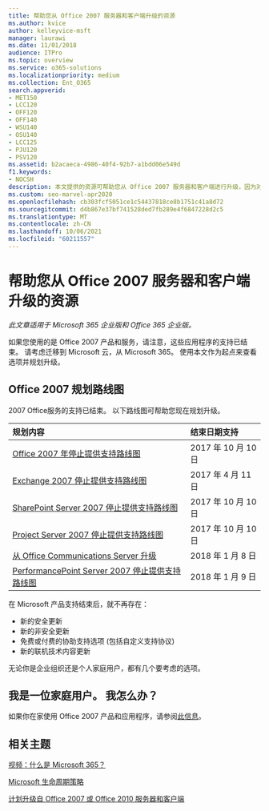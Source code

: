 ```yaml
---
title: 帮助您从 Office 2007 服务器和客户端升级的资源
ms.author: kvice
author: kelleyvice-msft
manager: laurawi
ms.date: 11/01/2018
audience: ITPro
ms.topic: overview
ms.service: o365-solutions
ms.localizationpriority: medium
ms.collection: Ent_O365
search.appverid:
- MET150
- LCC120
- OFF120
- OFF140
- WSU140
- OSU140
- LCC125
- PJU120
- PSV120
ms.assetid: b2acaeca-4986-40f4-92b7-a1bdd06e549d
f1.keywords:
- NOCSH
description: 本文提供的资源可帮助您从 Office 2007 服务器和客户端进行升级，因为对 Office 2007 的支持已结束。
ms.custom: seo-marvel-apr2020
ms.openlocfilehash: cb303fcf5051ce1c54437818ce8b1751c41a8d72
ms.sourcegitcommit: d4b867e37bf741528ded7fb289e4f6847228d2c5
ms.translationtype: MT
ms.contentlocale: zh-CN
ms.lasthandoff: 10/06/2021
ms.locfileid: "60211557"
---
```

# <a name="resources-to-help-you-upgrade-from-office-2007-servers-and-clients"></a>帮助您从 Office 2007 服务器和客户端升级的资源

*此文章适用于 Microsoft 365 企业版和 Office 365 企业版。* 

如果您使用的是 Office 2007 产品和服务，请注意，这些应用程序的支持已结束。 请考虑迁移到 Microsoft 云，从 Microsoft 365。 使用本文作为起点来查看选项并规划升级。
      
## <a name="office-2007-planning-roadmaps"></a>Office 2007 规划路线图
  
2007 Office服务的支持已结束。 以下路线图可帮助您现在规划升级。

|**规划内容**|**结束日期支持**|
|:-----|:-----|
|[Office 2007 年停止提供支持路线图](/DeployOffice/office-2007-end-support-roadmap) <br/> |2017 年 10 月 10 日  <br/> |
|[Exchange 2007 停止提供支持路线图](exchange-2007-end-of-support.md) <br/> |2017 年 4 月 11 日  <br/> |
|[SharePoint Server 2007 停止提供支持路线图](sharepoint-2007-end-of-support.md) <br/> |2017 年 10 月 10 日  <br/> |
|[Project Server 2007 停止提供支持路线图](project-server-2007-end-of-support.md) <br/> |2017 年 10 月 10 日  <br/> |
|[从 Office Communications Server 升级](/SkypeForBusiness/plan-your-deployment/upgrade) <br/> |2018 年 1 月 8 日  <br/> |
|[PerformancePoint Server 2007 停止提供支持路线图](pps-2007-end-of-support.md) <br/> |2018 年 1 月 9 日  <br/> |
   
在 Microsoft 产品支持结束后，就不再存在：
- 新的安全更新
- 新的非安全更新
- 免费或付费的协助支持选项 (包括自定义支持协议) 
- 新的联机技术内容更新

无论你是企业组织还是个人家庭用户，都有几个要考虑的选项。

## <a name="im-a-home-user-what-do-i-do"></a>我是一位家庭用户。 我怎么办？

如果你在家使用 Office 2007 产品和应用程序，请参阅[此信息](plan-upgrade-previous-versions-office.md#im-a-home-user-what-do-i-do)。
     
## <a name="related-topics"></a>相关主题

[视频：什么是 Microsoft 365？](https://support.office.com/article/847caf12-2589-452c-8aca-1c009797678b.aspx)
  
[Microsoft 生命周期策略](/lifecycle/)

[计划升级自 Office 2007 或 Office 2010 服务器和客户端](plan-upgrade-previous-versions-office.md)
